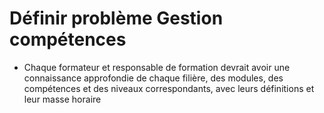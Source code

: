 # Définir problème Gestion compétences

  - Chaque formateur et responsable de formation devrait avoir une connaissance approfondie de chaque filière, des modules, des compétences et des niveaux correspondants, avec leurs définitions et leur masse horaire